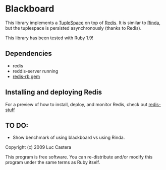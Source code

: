 # Blackboard

This library implements a [TupleSpace](http://en.wikipedia.org/wiki/Tuple_space) on top of [Redis](http://code.google.com/p/redis/). It is similar to [Rinda](http://www.ruby-doc.org/stdlib/libdoc/rinda/rdoc/classes/Rinda/TupleSpace.html), but the tuplespace is persisted asynchronously (thanks to Redis).

This library has been tested with Ruby 1.9!

## Dependencies

* redis
* reddis-server running
* [redis-rb gem](http://github.com/ezmobius/redis-rb)

## Installing and deploying Redis

For a preview of how to install, deploy, and monitor Redis, check out [redis-stuff](http://github.com/dambalah/redis-stuff)

## TO DO:

* Show benchmark of using blackboard vs using Rinda.


Copyright (c) 2009      Luc Castera

This program is free software. You can re-distribute and/or modify this program
under the same terms as Ruby itself.


